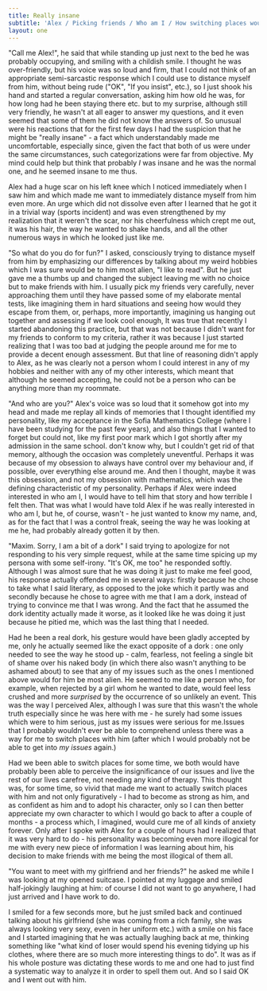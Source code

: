 ```yaml
---
title: Really insane
subtitle: 'Alex / Picking friends / Who am I / How switching places would solve both of our issues'
layout: one
---
```


<span class="voice-alex">"Call me Alex!"</span>, he said that while standing up just next to the bed he was probably occupying, and smiling with a childish smile. I thought he was over-friendly, but his voice was so loud and firm, that I could not think of an appropriate semi-sarcastic response which I could use to distance myself from him, without being rude (<span class="voice-maxim">"OK", "If you insist"</span>, etc.), so I just shook his hand and started a regular conversation, asking him how old he was, for how long had he been staying there etc. but to my surprise, although still very friendly, he wasn't at all eager to answer my questions, and it even seemed that some of them he did not know the answers of. So unusual were his reactions that for the first few days I had the suspicion that he might be "really insane" - a fact which understandably made me uncomfortable, especially since, given the fact that both of us were under the same circumstances, such categorizations were far from objective. My mind could help but think that probably *I* was insane and he was the normal one, and he seemed insane to me thus.


Alex had a huge scar on his left knee which I noticed immediately when I saw him and which made me want to immediately distance myself from him even more. An urge which did not dissolve even after I learned that he got it in a trivial way (sports incident) and was even strengthened by my realization that it weren't the scar, nor his cheerfulness which crept me out, it was his hair, the way he wanted to shake hands, and all the other numerous ways in which he looked just like me. 

<span class="voice-maxim">"So what do you do for fun?"</span> I asked, consciously trying to distance myself from him by emphasizing our differences by talking about my weird hobbies which I was sure would be to him most alien, <span class="voice-maxim">"I like to read"</span>. But he just gave me a thumbs up and changed the subject leaving me with no choice but to make friends with him. I usually pick my friends very carefully, never approaching them until they have passed some of my elaborate mental tests, like imagining them in hard situations and seeing how would they escape from them, or, perhaps, more importantly, imagining us hanging out together and assessing if we look cool enough, It was true that recently I started abandoning this practice, but that was not because I didn't want for my friends to conform to my criteria, rather it was because I just started realizing that I was too bad at judging the people around me for me to provide a decent enough assessment. But that line of reasoning didn't apply to Alex, as he was clearly not a person whom I could interest in any of my hobbies and neither with any of my other interests, which meant that although he seemed accepting, he could not be a person who can be anything more than my roommate.

<span class="voice-alex">"And who are you?"</span> Alex's voice was so loud that it somehow got into my head and made me replay all kinds of memories that I thought identified my personality, like my acceptance in the Sofia Mathematics College (where I have been studying for the past few years), and also things that I wanted to forget but could not, like my first poor mark which I got shortly after my admission in the same school. don't know why, but I couldn't get rid of that memory, although the occasion was completely uneventful. Perhaps it was because of my obsession to always have control over my behaviour and, if possible, over everything else around me. And then I thought, maybe it was this obsession, and not my obsession with mathematics, which was the defining characteristic of my personality. Perhaps if Alex were indeed interested in who am I, I would have to tell him that story and how terrible I felt then. That was what I would have told Alex if he was really interested in who am I, but he, of course, wasn't - he just wanted to know my name, and, as for the fact that I was a control freak, seeing the way he was looking at me he, had probably already gotten it by then.

<span class="voice-maxim">"Maxim. Sorry, I am a bit of a dork"</span> I said trying to apologize for not responding to his very simple request, while at the same time spicing up my persona with some self-irony. <span class="voice-alex">"It's OK, me too"</span> he responded softly. Although I was almost sure that he was doing it just to make me feel good, his response actually offended me in several ways: firstly because he chose to take what I said literary, as opposed to the joke which it partly was and secondly because he chose to agree with me that I am a dork, instead of trying to convince me that I was wrong. And the fact that he assumed the dork identity actually made it worse, as it looked like he was doing it just because he pitied me, which was the last thing that I needed. 

Had he been a real dork, his gesture would have been gladly accepted by me, only he actually seemed like the exact opposite of a dork : one only needed to see the way he stood up - calm, fearless, not feeling a single bit of shame over his naked body (in which there also wasn't anything to be ashamed about) to see that any of my issues such as the ones I mentioned above would for him be most alien. He seemed to me like a person who, for example, when rejected by a girl whom he wanted to date, would feel less crushed and more *surprised* by the occurrence of so unlikely an event. This was the way I perceived Alex, although I was sure that this wasn't the whole truth especially since he was here with me - he surely had some issues which were to him serious, just as my issues were serious for me.Issues that I probably wouldn't ever be able to comprehend unless there was a way for me to switch places with him (after which I would probably not be able to get into *my issues* again.)

Had we been able to switch places for some time, we both would have probably been able to perceive the insignificance of our issues and live the rest of our lives carefree, not needing any kind of therapy. This thought was, for some time, so vivid that made me want to actually switch places with him and not only figuratively - I had to become as strong as him, and as confident as him and to adopt his character, only so I can then better appreciate my own character to which I would go back to after a couple of months - a process which, I imagined, would cure me of all kinds of anxiety forever. Only after I spoke with Alex for a couple of hours had I realized that it was very hard to do - his personality was becoming even more illogical for me with every new piece of information I was learning about him, his decision to make friends with me being the most illogical of them all.

<span class="voice-alex">"You want to meet with my girlfriend and her friends?"</span> he asked me while I was looking at my opened suitcase. I pointed at my luggage and smiled half-jokingly laughing at him: of course I did not want to go anywhere, I had just arrived and I have work to do. 

I smiled for a few seconds more, but he just smiled back and continued talking about his girlfriend (she was coming from a rich family, she was always looking very sexy, even in her uniform etc.) with a smile on his face and I started imagining that he was actually laughing back at me, thinking something like "what kind of loser would spend his evening tidying up his clothes, where there are so much more interesting things to do". It was as if his whole posture was dictating these words to me and one had to just find a systematic way to analyze it in order to spell them out. And so I said OK and I went out with him.
